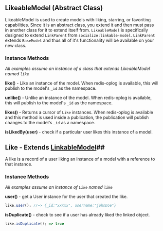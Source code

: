 ## LikeableModel (Abstract Class) ##

LikeableModel is used to create models with liking, starring, or favoriting capabilities. Since it is an abstract class, you extend it and then must pass in another class for it to extend itself from. `LikeableModel` is specifically designed to extend `LinkParent` from `socialize:linkable-model`. `LinkParent` extends `BaseModel` and thus all of it's functionality will be available on your new class.

### Instance Methods ###

*All examples assume an instance of a class that extends LikeableModel named `like`*

__like()__ - Like an instance of the model. When redis-oplog is available, this will publish to the model's `_id` as the namespace.

__unlike()__ - Unlike an instance of the model. When redis-oplog is available, this will publish to the model's `_id` as the namespace.

__likes()__ - Returns a cursor of `Like` instances. When redis-oplog is available and this method is used inside a publication, the publication will publish changes to the model's `_id` as a namespace.

__isLikedBy(user)__ - check if a particular user likes this instance of a model.


## Like - Extends [LinkableModel](https://github.com/copleykj/socialize-linkable-model)##

A like is a record of a user liking an instance of a model with a reference to that instance.

### Instance Methods ###

*All examples assume an instance of `Like` named `like`*

__user()__ - get a User instance for the user that created the like.

```javascript
like.user(); //=> {_id:"xxxxx", username:"johnDoe"}
```

__isDuplicate()__ - check to see if a user has already liked the linked object.

```javascript
like.isDuplicate(); => true
```
